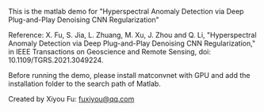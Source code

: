 This is the matlab demo for "Hyperspectral Anomaly Detection via Deep Plug-and-Play Denoising CNN Regularization"

Reference: X. Fu, S. Jia, L. Zhuang, M. Xu, J. Zhou and Q. Li, "Hyperspectral Anomaly Detection via Deep Plug-and-Play Denoising CNN Regularization," in IEEE Transactions on Geoscience and Remote Sensing, doi: 10.1109/TGRS.2021.3049224.

Before running the demo, please install matconvnet with GPU and add the installation folder to the search path of Matlab. 

Created by Xiyou Fu: fuxiyou@qq.com
